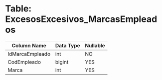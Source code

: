 # Table: ExcesosExcesivos_MarcasEmpleados

| Column Name | Data Type | Nullable |
|-------------|-----------|----------|
| IdMarcaEmpleado | int | NO |
| CodEmpleado | bigint | YES |
| Marca | int | YES |
